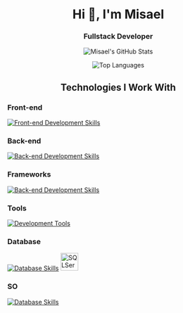 <h1 align="center">Hi 👋, I'm Misael</h1>
<h3 align="center">Fullstack Developer</h3>

<p align="center">
  <img src="https://github-readme-stats.vercel.app/api?username=mchomem&show_icons=true&theme=github_dark&include_all_commits=true&count_private=true" alt="Misael's GitHub Stats" />
</p>

<p align="center">
  <img src="https://github-readme-stats.vercel.app/api/top-langs/?username=mchomem&layout=compact&theme=github_dark" alt="Top Languages" />
</p>

<h2 align="center">Technologies I Work With</h2>

### Front-end
[![Front-end Development Skills](https://skillicons.dev/icons?i=html,css,js,typescript,jquery)](https://github.com/mchomem)

### Back-end
[![Back-end Development Skills](https://skillicons.dev/icons?i=cs,java,kafka,rabbitmq)](https://github.com/mchomem)

### Frameworks
[![Back-end Development Skills](https://skillicons.dev/icons?i=dotnet,angular,vue,bootstrap)](https://github.com/mchomem)

### Tools
[![Development Tools](https://skillicons.dev/icons?i=visualstudio,vscode,rider,eclipse,docker,postman,git,github,figma,azure,discord,linkedin)](https://github.com/mchomem)

### Database
[![Database Skills](https://skillicons.dev/icons?i=postgres,mysql,sqlite,mongodb,redis)](https://github.com/mchomem)
<img alt="SQLServer" height="40" width="40" src="https://cdn.jsdelivr.net/gh/devicons/devicon/icons/microsoftsqlserver/microsoftsqlserver-plain.svg">

### SO
[![Database Skills](https://skillicons.dev/icons?i=windows,linux)](https://github.com/mchomem)
